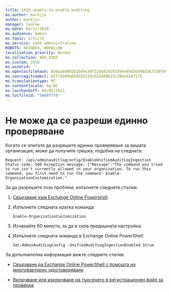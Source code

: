 ```yaml
---
title: 2419-unable-to-enable-auditing
ms.author: markjjo
author: markjjo
manager: lauraw
ms.date: 04/21/2020
ms.audience: Admin
ms.topic: article
ms.service: o365-administration
ROBOTS: NOINDEX, NOFOLLOW
localization_priority: Normal
ms.collection: Adm_O365
ms.custom: 2419
ms.assetid: ''
ms.openlocfilehash: 0566a8d002b1bd9e38f3184824193394e49d56494d347338f96cfcdfdb758f4c
ms.sourcegitcommit: b5f7da89a650d2915dc652449623c78be6247175
ms.translationtype: MT
ms.contentlocale: bg-BG
ms.lasthandoff: 08/05/2021
ms.locfileid: "54007779"
---
```

# <a name="unable-to-enable-unified-auditing"></a>Не може да се разреши единно проверяване

Когато се опитате да разрешите единно проверяване за вашата организация, може да получите грешка, подобна на следната:

```
Request: /api/adminauditlogconfig/EnableUnifiedAuditLogIngestion Status code: 500 Exception message: {"Message":"The command you tried to run isn't currently allowed in your organization. To run this command, you first need to run the command: Enable-OrganizationCustomization."
```

За да разрешите този проблем, изпълнете следните стъпки:

1. [Свързване към Exchange Online Powershell](https://docs.microsoft.com/powershell/exchange/exchange-online/connect-to-exchange-online-powershell/connect-to-exchange-online-powershell).

2. Изпълнете следната кратка команда:

   ```
   Enable-OrganizationCustomization
   ```

3. Изчакайте 60 минути, за да в сила предишната настройка.

4. Изпълнете следната команда в Exchange Online PowerShell:

   ```
   Set-AdminAuditLogConfig -UnifiedAuditLogIngestionEnabled $true
   ```

За допълнителна информация вижте следните статии:

- [Свързване да Exchange Online PowerShell с помощта на многофакторно удостоверяване](https://docs.microsoft.com/powershell/exchange/exchange-online/connect-to-exchange-online-powershell/mfa-connect-to-exchange-online-powershell)

-  [Включване или изключване на търсенето в регистрационен файл за проверка](https://docs.microsoft.com/microsoft-365/compliance/turn-audit-log-search-on-or-off)
